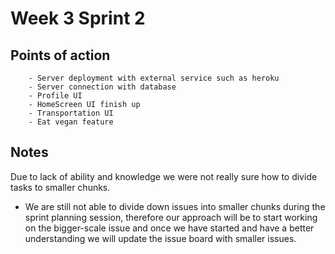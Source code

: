 # Week 3 Sprint 2

## Points of action

        - Server deployment with external service such as heroku
        - Server connection with database
        - Profile UI
        - HomeScreen UI finish up
        - Transportation UI
        - Eat vegan feature
        
## Notes
 Due to lack of ability and knowledge we were not really sure how to divide
 tasks to smaller chunks.
 - We are still not able to divide down issues into smaller chunks during the
 sprint planning session, therefore our approach will be to start working on the bigger-scale issue and once we have started and have a better understanding we will update the issue board with smaller issues.